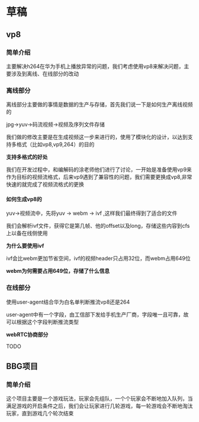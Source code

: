 # 草稿

## vp8

### 简单介绍

主要解决h264在华为手机上播放异常的问题，我们考虑使用vp8来解决问题，主要涉及到离线、在线部分的改动

### 离线部分

离线部分主要做的事情是数据的生产与存储，首先我们说一下是如何生产离线视频的

jpg->yuv->码流视频->视频及序列文件存储

我们做的修改主要是在生成视频这一步来进行的，使用了模块化的设计，以达到支持多格式（比如vp8,vp9,264）的目的

**支持多格式的好处**

我们在开发过程中，和编解码的涂老师他们进行了讨论，一开始是准备使用vp9来作为目标的视频流格式，后来vp9遇到了兼容性的问题，我们需要更换成vp8,非常快速的就完成了视频流格式的更换

#### 如何生成vp8的

yuv->视频流中，先将yuv -> webm -> ivf ,这样我们最终得到了适合的文件

我们会解析ivf文件，获得它是第几帧、他的offset以及long，存储这些内容到cfs上以备在线侧使用

**为什么要使用ivf**

ivf会比webm更加节省空间，ivf的视频header只占用32位，而webm占用649位

**webm为何需要占用649位，存储了什么信息**

### 在线部分

使用user-agent结合华为白名单判断推流vp8还是264

user-agent中有一个字段，由工信部下发给手机生产厂商，字段唯一且可靠，故可以根据这个字段判断推流类型

**webRTC协商部分**

TODO

## BBG项目

### 简单介绍

这个项目主要是一个游戏玩法，玩家会先组队，一个个玩家会不断地加入队列，当满足游戏的开启条件之后，我们会让玩家进行几轮游戏，每一轮游戏会不断地淘汰玩家，直到游戏几个轮次结束


